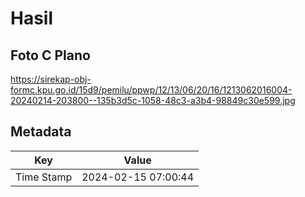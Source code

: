 # Hasil

## Foto C Plano

https://sirekap-obj-formc.kpu.go.id/15d9/pemilu/ppwp/12/13/06/20/16/1213062016004-20240214-203800--135b3d5c-1058-48c3-a3b4-98849c30e599.jpg


## Metadata

| Key        | Value               |
| ---------- | ------------------- |
| Time Stamp | 2024-02-15 07:00:44 |




